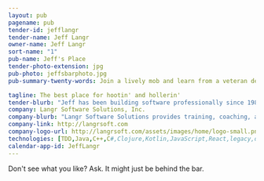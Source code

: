 ```yaml
---
layout: pub
pagename: pub
tender-id: jefflangr
tender-name: Jeff Langr
owner-name: Jeff Langr
sort-name: "1"
pub-name: Jeff's Place
tender-photo-extension: jpg
pub-photo: jeffsbarphoto.jpg
pub-summary-twenty-words: Join a lively mob and learn from a veteran developer and author. TDD, design, legacy, BDD, more!

tagline: The best place for hootin' and hollerin'
tender-blurb: "Jeff has been building software professionally since 1982. He's written five books and contributed to Clean Code. Jeff is the owner of Langr Software Solutions."
company: Langr Software Solutions, Inc.
company-blurb: "Langr Software Solutions provides training, coaching, and development services for software development teams."
company-link: http://langrsoft.com
company-logo-url: http://langrsoft.com/assets/images/home/logo-small.png
technologies: [TDD,Java,C++,C#,Clojure,Kotlin,JavaScript,React,legacy,design]
calendar-app-id: JeffLangr
---
```

Don't see what you like? Ask. It might just be behind the bar.

